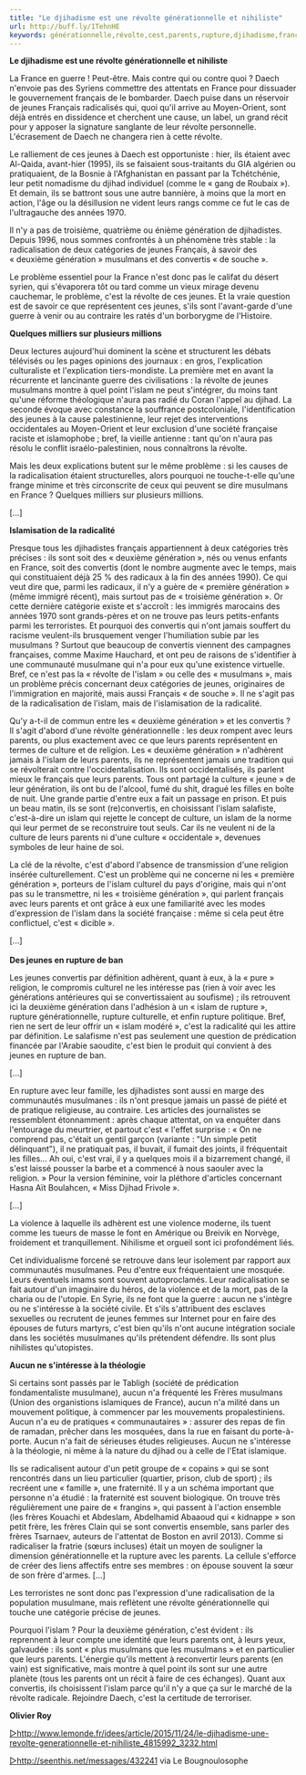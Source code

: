 ```yaml
---
title: "Le djihadisme est une révolte générationnelle et nihiliste"
url: http://buff.ly/1TehnHE
keywords: générationnelle,révolte,cest,parents,rupture,djihadisme,français,convertis,lislam,jeunes,nihiliste,musulmans,génération
---
```

**Le djihadisme est une révolte générationnelle et nihiliste**

La France en guerre ! Peut-être. Mais contre qui ou contre quoi ? Daech n'envoie pas des Syriens commettre des attentats en France pour dissuader le gouvernement français de le bombarder. Daech puise dans un réservoir de jeunes Français radicalisés qui, quoi qu'il arrive au Moyen-Orient, sont déjà entrés en dissidence et cherchent une cause, un label, un grand récit pour y apposer la signature sanglante de leur révolte personnelle. L'écrasement de Daech ne changera rien à cette révolte.

Le ralliement de ces jeunes à Daech est opportuniste : hier, ils étaient avec Al-Qaida, avant-hier (1995), ils se faisaient sous-traitants du GIA algérien ou pratiquaient, de la Bosnie à l'Afghanistan en passant par la Tchétchénie, leur petit nomadisme du djihad individuel (comme le « gang de Roubaix »). Et demain, ils se battront sous une autre bannière, à moins que la mort en action, l'âge ou la désillusion ne vident leurs rangs comme ce fut le cas de l'ultragauche des années 1970.

Il n'y a pas de troisième, quatrième ou énième génération de djihadistes. Depuis 1996, nous sommes confrontés à un phénomène très stable : la radicalisation de deux catégories de jeunes Français, à savoir des « deuxième génération » musulmans et des convertis « de souche ».

Le problème essentiel pour la France n'est donc pas le califat du désert syrien, qui s'évaporera tôt ou tard comme un vieux mirage devenu cauchemar, le problème, c'est la révolte de ces jeunes. Et la vraie question est de savoir ce que représentent ces jeunes, s'ils sont l'avant-garde d'une guerre à venir ou au contraire les ratés d'un borborygme de l'Histoire.

**Quelques milliers sur plusieurs millions**

Deux lectures aujourd'hui dominent la scène et structurent les débats télévisés ou les pages opinions des journaux : en gros, l'explication culturaliste et l'explication tiers-mondiste. La première met en avant la récurrente et lancinante guerre des civilisations : la révolte de jeunes musulmans montre à quel point l'islam ne peut s'intégrer, du moins tant qu'une réforme théologique n'aura pas radié du Coran l'appel au djihad. La seconde évoque avec constance la souffrance postcoloniale, l'identification des jeunes à la cause palestinienne, leur rejet des interventions occidentales au Moyen-Orient et leur exclusion d'une société française raciste et islamophobe ; bref, la vieille antienne : tant qu'on n'aura pas résolu le conflit israélo-palestinien, nous connaîtrons la révolte.

Mais les deux explications butent sur le même problème : si les causes de la radicalisation étaient structurelles, alors pourquoi ne touche-t-elle qu'une frange minime et très circonscrite de ceux qui peuvent se dire musulmans en France ? Quelques milliers sur plusieurs millions.

\[\...\]

**Islamisation de la radicalité**

Presque tous les djihadistes français appartiennent à deux catégories très précises : ils sont soit des « deuxième génération », nés ou venus enfants en France, soit des convertis (dont le nombre augmente avec le temps, mais qui constituaient déjà 25 % des radicaux à la fin des années 1990). Ce qui veut dire que, parmi les radicaux, il n'y a guère de « première génération » (même immigré récent), mais surtout pas de « troisième génération ». Or cette dernière catégorie existe et s'accroît : les immigrés marocains des années 1970 sont grands-pères et on ne trouve pas leurs petits-enfants parmi les terroristes. Et pourquoi des convertis qui n'ont jamais souffert du racisme veulent-ils brusquement venger l'humiliation subie par les musulmans ? Surtout que beaucoup de convertis viennent des campagnes françaises, comme Maxime Hauchard, et ont peu de raisons de s'identifier à une communauté musulmane qui n'a pour eux qu'une existence virtuelle. Bref, ce n'est pas la « révolte de l'islam » ou celle des « musulmans », mais un problème précis concernant deux catégories de jeunes, originaires de l'immigration en majorité, mais aussi Français « de souche ». Il ne s'agit pas de la radicalisation de l'islam, mais de l'islamisation de la radicalité.

Qu'y a-t-il de commun entre les « deuxième génération » et les convertis ? Il s'agit d'abord d'une révolte générationnelle : les deux rompent avec leurs parents, ou plus exactement avec ce que leurs parents représentent en termes de culture et de religion. Les « deuxième génération » n'adhèrent jamais à l'islam de leurs parents, ils ne représentent jamais une tradition qui se révolterait contre l'occidentalisation. Ils sont occidentalisés, ils parlent mieux le français que leurs parents. Tous ont partagé la culture « jeune » de leur génération, ils ont bu de l'alcool, fumé du shit, dragué les filles en boîte de nuit. Une grande partie d'entre eux a fait un passage en prison. Et puis un beau matin, ils se sont (re)convertis, en choisissant l'islam salafiste, c'est-à-dire un islam qui rejette le concept de culture, un islam de la norme qui leur permet de se reconstruire tout seuls. Car ils ne veulent ni de la culture de leurs parents ni d'une culture « occidentale », devenues symboles de leur haine de soi.

La clé de la révolte, c'est d'abord l'absence de transmission d'une religion insérée culturellement. C'est un problème qui ne concerne ni les « première génération », porteurs de l'islam culturel du pays d'origine, mais qui n'ont pas su le transmettre, ni les « troisième génération », qui parlent français avec leurs parents et ont grâce à eux une familiarité avec les modes d'expression de l'islam dans la société française : même si cela peut être conflictuel, c'est « dicible ».

\[\...\]\
\
**Des jeunes en rupture de ban**

Les jeunes convertis par définition adhèrent, quant à eux, à la « pure » religion, le compromis culturel ne les intéresse pas (rien à voir avec les générations antérieures qui se convertissaient au soufisme) ; ils retrouvent ici la deuxième génération dans l'adhésion à un « islam de rupture », rupture générationnelle, rupture culturelle, et enfin rupture politique. Bref, rien ne sert de leur offrir un « islam modéré », c'est la radicalité qui les attire par définition. Le salafisme n'est pas seulement une question de prédication financée par l'Arabie saoudite, c'est bien le produit qui convient à des jeunes en rupture de ban.

\[\...\]

En rupture avec leur famille, les djihadistes sont aussi en marge des communautés musulmanes : ils n'ont presque jamais un passé de piété et de pratique religieuse, au contraire. Les articles des journalistes se ressemblent étonnamment : après chaque attentat, on va enquêter dans l'entourage du meurtrier, et partout c'est « l'effet surprise : « On ne comprend pas, c'était un gentil garçon (variante : "Un simple petit délinquant"), il ne pratiquait pas, il buvait, il fumait des joints, il fréquentait les filles... Ah oui, c'est vrai, il y a quelques mois il a bizarrement changé, il s'est laissé pousser la barbe et a commencé à nous saouler avec la religion. » Pour la version féminine, voir la pléthore d'articles concernant Hasna Aït Boulahcen, « Miss Djihad Frivole ».

\[\...\]

La violence à laquelle ils adhèrent est une violence moderne, ils tuent comme les tueurs de masse le font en Amérique ou Breivik en Norvège, froidement et tranquillement. Nihilisme et orgueil sont ici profondément liés.

Cet individualisme forcené se retrouve dans leur isolement par rapport aux communautés musulmanes. Peu d'entre eux fréquentaient une mosquée. Leurs éventuels imams sont souvent autoproclamés. Leur radicalisation se fait autour d'un imaginaire du héros, de la violence et de la mort, pas de la charia ou de l'utopie. En Syrie, ils ne font que la guerre : aucun ne s'intègre ou ne s'intéresse à la société civile. Et s'ils s'attribuent des esclaves sexuelles ou recrutent de jeunes femmes sur Internet pour en faire des épouses de futurs martyrs, c'est bien qu'ils n'ont aucune intégration sociale dans les sociétés musulmanes qu'ils prétendent défendre. Ils sont plus nihilistes qu'utopistes.

**Aucun ne s'intéresse à la théologie**

Si certains sont passés par le Tabligh (société de prédication fondamentaliste musulmane), aucun n'a fréquenté les Frères musulmans (Union des organistions islamiques de France), aucun n'a milité dans un mouvement politique, à commencer par les mouvements propalestiniens. Aucun n'a eu de pratiques « communautaires » : assurer des repas de fin de ramadan, prêcher dans les mosquées, dans la rue en faisant du porte-à-porte. Aucun n'a fait de sérieuses études religieuses. Aucun ne s'intéresse à la théologie, ni même à la nature du djihad ou à celle de l'Etat islamique.

Ils se radicalisent autour d'un petit groupe de « copains » qui se sont rencontrés dans un lieu particulier (quartier, prison, club de sport) ; ils recréent une « famille », une fraternité. Il y a un schéma important que personne n'a étudié : la fraternité est souvent biologique. On trouve très régulièrement une paire de « frangins », qui passent à l'action ensemble (les frères Kouachi et Abdeslam, Abdelhamid Abaaoud qui « kidnappe » son petit frère, les frères Clain qui se sont convertis ensemble, sans parler des frères Tsarnaev, auteurs de l'attentat de Boston en avril 2013). Comme si radicaliser la fratrie (sœurs incluses) était un moyen de souligner la dimension générationnelle et la rupture avec les parents. La cellule s'efforce de créer des liens affectifs entre ses membres : on épouse souvent la sœur de son frère d'armes. \[\...\]

Les terroristes ne sont donc pas l'expression d'une radicalisation de la population musulmane, mais reflètent une révolte générationnelle qui touche une catégorie précise de jeunes.

Pourquoi l'islam ? Pour la deuxième génération, c'est évident : ils reprennent à leur compte une identité que leurs parents ont, à leurs yeux, galvaudée : ils sont « plus musulmans que les musulmans » et en particulier que leurs parents. L'énergie qu'ils mettent à reconvertir leurs parents (en vain) est significative, mais montre à quel point ils sont sur une autre planète (tous les parents ont un récit à faire de ces échanges). Quant aux convertis, ils choisissent l'islam parce qu'il n'y a que ça sur le marché de la révolte radicale. Rejoindre Daech, c'est la certitude de terroriser.

**Olivier Roy**

[▻](sites/44292)<http://www.lemonde.fr/idees/article/2015/11/24/le-djihadisme-une-revolte-generationnelle-et-nihiliste_4815992_3232.html>

[▻](sites/44294)<http://seenthis.net/messages/432241> via Le Bougnoulosophe
